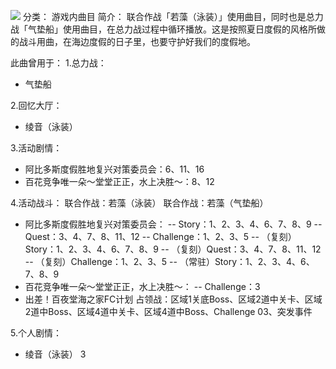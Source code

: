 ![](//static.kivo.wiki/images/music/cover/CSHM5ZEsLrcs3Ku2y0n5NCqOQkw8tuqi.png)
分类： 游戏内曲目
简介：
联合作战「若藻（泳装）」使用曲目，同时也是总力战「气垫船」使用曲目，在总力战过程中循环播放。这是按照夏日度假的风格所做的战斗用曲，在海边度假的日子里，也要守护好我们的度假地。

此曲曾用于：
1.总力战：

 - 气垫船

2.回忆大厅：

 - 绫音（泳装）

3.活动剧情：

 - 阿比多斯度假胜地复兴对策委员会：6、11、16
 - 百花竞争唯一朵～堂堂正正，水上决胜～：8、12

4.活动战斗：
联合作战：若藻（泳装）
联合作战：若藻（气垫船）

 - 阿比多斯度假胜地复兴对策委员会：
   -- Story：1、2、3、4、6、7、8、9
    -- Quest：3、4、7、8、11、12
    -- Challenge：1、2、3、5
    -- （复刻）Story：1、2、3、4、6、7、8、9
    -- （复刻）Quest：3、4、7、8、11、12
    -- （复刻）Challenge：1、2、3、5
    -- （常驻）Story：1、2、3、4、6、7、8、9
 - 百花竞争唯一朵～堂堂正正，水上决胜～：
   -- Challenge：3
 - 出差！百夜堂海之家FC计划 占领战：区域1关底Boss、区域2道中关卡、区域2道中Boss、区域4道中关卡、区域4道中Boss、Challenge 03、突发事件

5.个人剧情：

 - 绫音（泳装） 3
